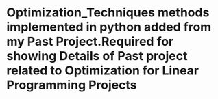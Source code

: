 # Optimization_Techniques methods implemented in python added from my Past Project.Required for showing Details of Past project related to Optimization for Linear Programming Projects 

